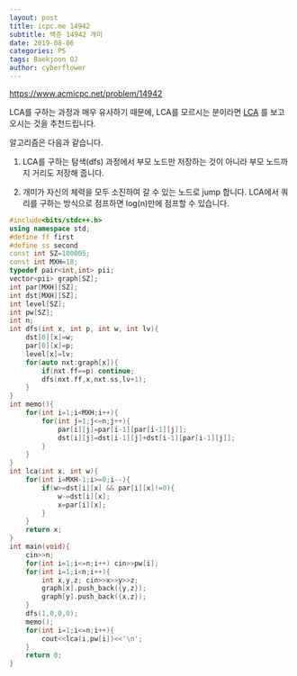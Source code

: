```yaml
---
layout: post
title: icpc.me 14942
subtitle: 백준 14942 개미
date: 2019-08-06
categories: PS
tags: Baekjoon OJ
author: cyberflower
---
```


<https://www.acmicpc.net/problem/14942>

LCA를 구하는 과정과 매우 유사하기 때문에, LCA를 모르시는 분이라면 [LCA](https://cyberflower.github.io/2019/07/22/LCA.html) 를 보고 오시는 것을 추천드립니다.

알고리즘은 다음과 같습니다.

1. LCA를 구하는 탐색(dfs) 과정에서 부모 노드만 저장하는 것이 아니라 부모 노드까지 거리도 저장해 줍니다.

2. 개미가 자신의 체력을 모두 소진하여 갈 수 있는 노드로 jump 합니다. LCA에서 쿼리를 구하는 방식으로 점프하면 log(n)만에 점프할 수 있습니다.

```cpp
#include<bits/stdc++.h>
using namespace std;
#define ff first
#define ss second
const int SZ=100005;
const int MXH=18;
typedef pair<int,int> pii;
vector<pii> graph[SZ];
int par[MXH][SZ];
int dst[MXH][SZ];
int level[SZ];
int pw[SZ];
int n;
int dfs(int x, int p, int w, int lv){
	dst[0][x]=w;
	par[0][x]=p;
	level[x]=lv;
	for(auto nxt:graph[x]){
		if(nxt.ff==p) continue;
		dfs(nxt.ff,x,nxt.ss,lv+1);
	}
}
int memo(){
	for(int i=1;i<MXH;i++){
		for(int j=1;j<=n;j++){
			par[i][j]=par[i-1][par[i-1][j]];
			dst[i][j]=dst[i-1][j]+dst[i-1][par[i-1][j]];
		}
	}
}
int lca(int x, int w){
	for(int i=MXH-1;i>=0;i--){
		if(w>=dst[i][x] && par[i][x]!=0){
			w-=dst[i][x];
			x=par[i][x];
		}
	}
	return x;
}
int main(void){
	cin>>n;
	for(int i=1;i<=n;i++) cin>>pw[i];
	for(int i=1;i<n;i++){
		int x,y,z; cin>>x>>y>>z;
		graph[x].push_back({y,z});
		graph[y].push_back({x,z});
	}
	dfs(1,0,0,0);
	memo();
	for(int i=1;i<=n;i++){
		cout<<lca(i,pw[i])<<'\n';
	}
	return 0;
}
```
